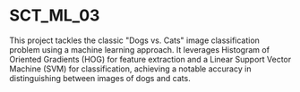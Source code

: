 # SCT_ML_03
This project tackles the classic "Dogs vs. Cats" image classification problem using a machine learning approach. It leverages Histogram of Oriented Gradients (HOG) for feature extraction and a Linear Support Vector Machine (SVM) for classification, achieving a notable accuracy in distinguishing between images of dogs and cats.
